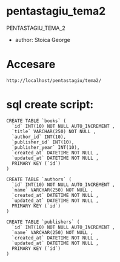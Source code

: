 # pentastagiu_tema2
PENTASTAGIU_TEMA_2

* author: Stoica George

# Accesare
```
http://localhost/pentastagiu/tema2/
```

# sql create script:
```
CREATE TABLE `books` (
  `id` INT(10) NOT NULL AUTO_INCREMENT ,
  `title` VARCHAR(250) NOT NULL ,
  `author_id` INT(10),
  `publisher_id` INT(10),
  `publisher_year` INT(10),
  `created_at` DATETIME NOT NULL ,
  `updated_at` DATETIME NOT NULL ,
  PRIMARY KEY (`id`)
) 
```
```
CREATE TABLE `authors` (
  `id` INT(10) NOT NULL AUTO_INCREMENT ,
  `name` VARCHAR(250) NOT NULL ,
  `created_at` DATETIME NOT NULL ,
  `updated_at` DATETIME NOT NULL ,
  PRIMARY KEY (`id`)
) 
```
```
CREATE TABLE `publishers` (
  `id` INT(10) NOT NULL AUTO_INCREMENT ,
  `name` VARCHAR(250) NOT NULL ,
  `created_at` DATETIME NOT NULL ,
  `updated_at` DATETIME NOT NULL ,
  PRIMARY KEY (`id`)
) 
```
